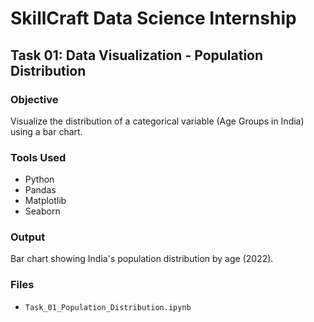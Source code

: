 # SkillCraft Data Science Internship

## Task 01: Data Visualization - Population Distribution

### Objective
Visualize the distribution of a categorical variable (Age Groups in India) using a bar chart.

### Tools Used
- Python
- Pandas
- Matplotlib
- Seaborn

### Output
Bar chart showing India's population distribution by age (2022).

### Files
- `Task_01_Population_Distribution.ipynb`
